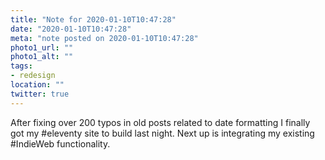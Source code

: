 ```yaml
---
title: "Note for 2020-01-10T10:47:28"
date: "2020-01-10T10:47:28"
meta: "note posted on 2020-01-10T10:47:28"
photo1_url: ""
photo1_alt: ""
tags:
- redesign
location: ""
twitter: true
---
```

After fixing over 200 typos in old posts related to date formatting I finally got my #eleventy site to build last night. Next up is integrating my existing #IndieWeb functionality.
